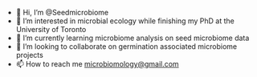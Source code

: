 - 👋 Hi, I’m @Seedmicrobiome
- 👀 I’m interested in microbial ecology while finishing my PhD at the University of Toronto
- 🌱 I’m currently learning microbiome analysis on seed microbiome data
- 💞️ I’m looking to collaborate on germination associated microbiome projects
- 📫 How to reach me microbiomology@gmail.com

<!---
Seedmicrobiome/Seedmicrobiome is a ✨ special ✨ repository because its `README.md` (this file) appears on your GitHub profile.
You can click the Preview link to take a look at your changes.
--->
